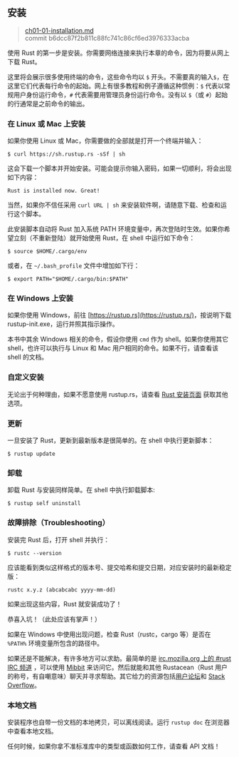## 安装

> [ch01-01-installation.md](https://github.com/rust-lang/book/blob/master/second-edition/src/ch01-01-installation.md)
> <br>
> commit b6dcc87f2b811c88fc741c86cf6ed3976333acba

使用 Rust 的第一步是安装。你需要网络连接来执行本章的命令，因为将要从网上下载 Rust。

这里将会展示很多使用终端的命令，这些命令均以 `$` 开头。不需要真的输入`$`，在这里它们代表每行命令的起始。网上有很多教程和例子遵循这种惯例：`$` 代表以常规用户身份运行命令，`#` 代表需要用管理员身份运行命令。没有以 `$`（或 `#`）起始的行通常是之前命令的输出。

### 在 Linux 或 Mac 上安装

如果你使用 Linux 或 Mac，你需要做的全部就是打开一个终端并输入：

```text
$ curl https://sh.rustup.rs -sSf | sh
```

这会下载一个脚本并开始安装。可能会提示你输入密码，如果一切顺利，将会出现如下内容：

```text
Rust is installed now. Great!
```

当然，如果你不信任采用 `curl URL | sh` 来安装软件啊，请随意下载、检查和运行这个脚本。

此安装脚本自动将 Rust 加入系统 PATH 环境变量中，再次登陆时生效。如果你希望立刻（不重新登陆）就开始使用 Rust，在 shell 中运行如下命令：

```text
$ source $HOME/.cargo/env
```

或者，在 `~/.bash_profile` 文件中增加如下行：

```text
$ export PATH="$HOME/.cargo/bin:$PATH"
```

### 在 Windows 上安装

如果你使用 Windows，前往 [https://rustup.rs](https://rustup.rs/)<!-- ignore -->，按说明下载 rustup-init.exe，运行并照其指示操作。

本书中其余 Windows 相关的命令，假设你使用 `cmd` 作为 shell。如果你使用其它 shell，也许可以执行与 Linux 和 Mac 用户相同的命令。如果不行，请查看该 shell 的文档。

### 自定义安装

无论出于何种理由，如果不愿意使用 rustup.rs，请查看 [Rust 安装页面](https://www.rust-lang.org/install.html) 获取其他选项。


### 更新

一旦安装了 Rust，更新到最新版本是很简单的。在 shell 中执行更新脚本：

```text
$ rustup update
```

### 卸载

卸载 Rust 与安装同样简单。在 shell 中执行卸载脚本:

```text
$ rustup self uninstall
```

### 故障排除（Troubleshooting）

安装完 Rust 后，打开 shell 并执行：

```text
$ rustc --version
```

应该能看到类似这样格式的版本号、提交哈希和提交日期，对应安装时的最新稳定版：

```text
rustc x.y.z (abcabcabc yyyy-mm-dd)
```

如果出现这些内容，Rust 就安装成功了！

恭喜入坑！（此处应该有掌声！）

如果在 Windows 中使用出现问题，检查 Rust（rustc，cargo 等）是否在 `%PATH%` 环境变量所包含的路径中。

如果还是不能解决，有许多地方可以求助。最简单的是 [irc.mozilla.org 上的 #rust IRC 频道][irc]<!-- ignore --> ，可以使用 [Mibbit][mibbit] 来访问它。然后就能和其他 Rustacean（Rust 用户的称号，有自嘲意味）聊天并寻求帮助。其它给力的资源包括[用户论坛][users]和 [Stack Overflow][stackoverflow]。

[irc]: irc://irc.mozilla.org/#rust
[mibbit]: http://chat.mibbit.com/?server=irc.mozilla.org&channel=%23rust
[users]: https://users.rust-lang.org/
[stackoverflow]: http://stackoverflow.com/questions/tagged/rust

### 本地文档

安装程序也自带一份文档的本地拷贝，可以离线阅读。运行 `rustup doc` 在浏览器中查看本地文档。

任何时候，如果你拿不准标准库中的类型或函数如何工作，请查看 API 文档！
